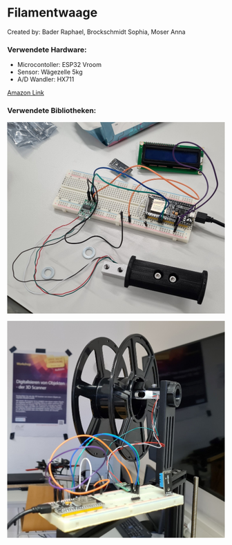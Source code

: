 # Filamentwaage

Created by: Bader Raphael, Brockschmidt Sophia, Moser Anna

### Verwendete Hardware: 

- Microcontoller: ESP32 Vroom
- Sensor: Wägezelle 5kg
- A/D Wandler: HX711

[Amazon Link](https://www.amazon.de/dp/B073GWX6J4?ref=ppx_yo2ov_dt_b_product_details&th=1)

### Verwendete Bibliotheken:

![alt text](https://github.com/raphi2/Filamentwaage/blob/master/Fotos/Steckbrett.jpg?raw=true)

![alt text](https://github.com/raphi2/Filamentwaage/blob/master/Fotos/Foto_1.jpg?raw=true)
